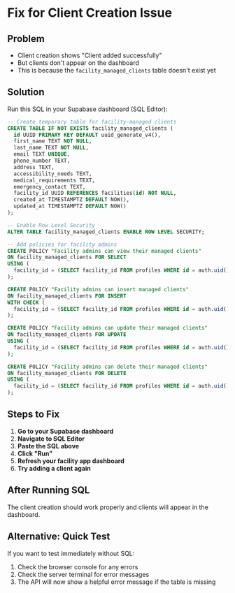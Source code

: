 # Fix for Client Creation Issue

## Problem
- Client creation shows "Client added successfully" 
- But clients don't appear on the dashboard
- This is because the `facility_managed_clients` table doesn't exist yet

## Solution
Run this SQL in your Supabase dashboard (SQL Editor):

```sql
-- Create temporary table for facility-managed clients
CREATE TABLE IF NOT EXISTS facility_managed_clients (
  id UUID PRIMARY KEY DEFAULT uuid_generate_v4(),
  first_name TEXT NOT NULL,
  last_name TEXT NOT NULL,
  email TEXT UNIQUE,
  phone_number TEXT,
  address TEXT,
  accessibility_needs TEXT,
  medical_requirements TEXT,
  emergency_contact TEXT,
  facility_id UUID REFERENCES facilities(id) NOT NULL,
  created_at TIMESTAMPTZ DEFAULT NOW(),
  updated_at TIMESTAMPTZ DEFAULT NOW()
);

-- Enable Row Level Security
ALTER TABLE facility_managed_clients ENABLE ROW LEVEL SECURITY;

-- Add policies for facility admins
CREATE POLICY "Facility admins can view their managed clients" 
ON facility_managed_clients FOR SELECT 
USING (
  facility_id = (SELECT facility_id FROM profiles WHERE id = auth.uid() AND role = 'facility')
);

CREATE POLICY "Facility admins can insert managed clients" 
ON facility_managed_clients FOR INSERT 
WITH CHECK (
  facility_id = (SELECT facility_id FROM profiles WHERE id = auth.uid() AND role = 'facility')
);

CREATE POLICY "Facility admins can update their managed clients" 
ON facility_managed_clients FOR UPDATE 
USING (
  facility_id = (SELECT facility_id FROM profiles WHERE id = auth.uid() AND role = 'facility')
);

CREATE POLICY "Facility admins can delete their managed clients" 
ON facility_managed_clients FOR DELETE 
USING (
  facility_id = (SELECT facility_id FROM profiles WHERE id = auth.uid() AND role = 'facility')
);
```

## Steps to Fix

1. **Go to your Supabase dashboard**
2. **Navigate to SQL Editor**
3. **Paste the SQL above**
4. **Click "Run"**
5. **Refresh your facility app dashboard**
6. **Try adding a client again**

## After Running SQL
The client creation should work properly and clients will appear in the dashboard.

## Alternative: Quick Test
If you want to test immediately without SQL:
1. Check the browser console for any errors
2. Check the server terminal for error messages
3. The API will now show a helpful error message if the table is missing

